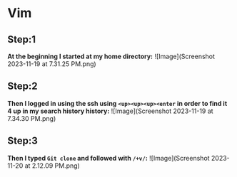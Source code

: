 # Vim

## Step:1
**At the beginning I started at my home directory:**
![Image](Screenshot 2023-11-19 at 7.31.25 PM.png)

## Step:2
**Then I logged in using the ssh using `<up><up><up><enter` in order to find it 4 up in my search history history:**
![Image](Screenshot 2023-11-19 at 7.34.30 PM.png)

## Step:3
**Then I typed `Git clone` and followed with `/+v/`:**
![Image](Screenshot 2023-11-20 at 2.12.09 PM.png)



